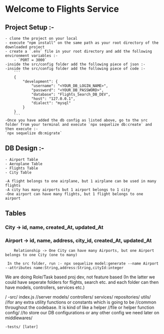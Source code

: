 # Welcome to Flights Service

## Project Setup :-
    - clone the project on your local
    - execute "npm install" on the same path as your root directory of the downloaded project
    - create a `.env` file in your root directory and add the following environment variables :-
        - `PORT = 3000`
    -inside the src/config folder add the following piece of json :-
    -inside the src/config folder add the following piece of code :-
        ```
        {
            "development": {
                "username": "<YOUR_DB_LOGIN_NAME>",
                "password": "<YOUR_DB_PASSWORD>",
                "database": "Flights_Search_DB_DEV",
                "host": "127.0.0.1",
                "dialect": "mysql"
            }
        }
        ```
    -Once you have added the db config as listed above, go to the src folder from your terminal and execute `npx sequelize db:create` and then execute :-
    `npx sequelize db:migrate`

## DB Design :-
    - Airport Table
    - Aeroplane Table
    - Flights Table
    - City Table

    -A flight belongs to one airplane, but 1 airplane can be used in many flights
    -A city has many airports but 1 airport belongs to 1 city
    -One airport can have many flights, but 1 flight belongs to one airport

## Tables

### City -> id, name, created_At, updated_At
### Airport -> id, name, address, city_id, created_At, updated_At
        Relationship -> One City can have many Airports, but one Airport belongs to one City (one to many)
```
 In the src folder, run :- npx sequelize model:generate --name Airport --attributes name:String,address:String,cityId:integer

```


We are doing Role/Task based proj dev, not feature based (In the latter we could have seperate folders for flights, search etc. and each folder can then have models, controllers, services etc.)

/
    -src/
        index.js //server
        models/
        controllers/
        services/
        repositories/
        utils/  //for any extra utility functions or constants which is going to be
                //common throughout the codebase. It is kind of like a helper
                //file or helper function
        config/ //to store our DB configurations or any other config we need later on
        middlewares/
    
    -tests/ [later]